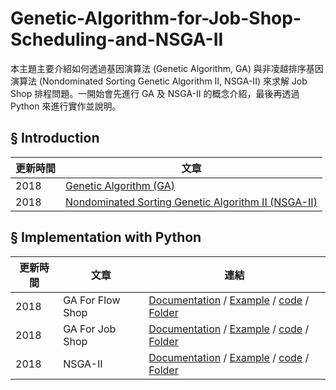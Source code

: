 # Genetic-Algorithm-for-Job-Shop-Scheduling-and-NSGA-II
本主題主要介紹如何透過基因演算法 (Genetic Algorithm, GA) 與非凌越排序基因演算法 (Nondominated Sorting Genetic Algorithm II, NSGA-II) 來求解 Job Shop 排程問題。一開始會先進行 GA 及 NSGA-II 的概念介紹，最後再透過 Python 來進行實作並說明。
## § Introduction

|更新時間|文章|
|---|---|
|2018|[Genetic Algorithm (GA)](https://github.com/wurmen/Genetic-Algorithm-for-Job-Shop-Scheduling-and-NSGA-II/blob/master/introduction/GA/GA.md)|
|2018|[Nondominated Sorting Genetic Algorithm II (NSGA-II)](https://github.com/wurmen/Genetic-Algorithm-for-Job-Shop-Scheduling-and-NSGA-II/blob/master/introduction/NSGA-II/NSGA-II.md)|
## § Implementation with Python

|更新時間|文章|連結|
|---|---|---|
|2018|GA For Flow Shop|[Documentation](https://github.com/wurmen/Genetic-Algorithm-for-Job-Shop-Scheduling-and-NSGA-II/blob/master/implementation%20with%20python/GA-flowshop/GA%20for%20flow%20shop%20problem.md) / [Example](https://wurmen.github.io/Genetic-Algorithm-for-Job-Shop-Scheduling-and-NSGA-II/implementation%20with%20python/GA-flowshop/Example.html) / [code](https://github.com/wurmen/Genetic-Algorithm-for-Job-Shop-Scheduling-and-NSGA-II/blob/master/implementation%20with%20python/GA-flowshop/GA_flowshop_tardyjob.py) / [Folder](https://github.com/wurmen/Genetic-Algorithm-for-Job-Shop-Scheduling-and-NSGA-II/tree/master/implementation%20with%20python/GA-flowshop)|
|2018|GA For Job Shop|[Documentation](https://github.com/wurmen/Genetic-Algorithm-for-Job-Shop-Scheduling-and-NSGA-II/blob/master/implementation%20with%20python/GA-jobshop/GA_For_Jobshop.md) / [Example](https://wurmen.github.io/Genetic-Algorithm-for-Job-Shop-Scheduling-and-NSGA-II/implementation%20with%20python/GA-jobshop/Example1.html) / [code](https://github.com/wurmen/Genetic-Algorithm-for-Job-Shop-Scheduling-and-NSGA-II/blob/master/implementation%20with%20python/GA-jobshop/GA_jobshop_makespan.py) / [Folder](https://github.com/wurmen/Genetic-Algorithm-for-Job-Shop-Scheduling-and-NSGA-II/tree/master/implementation%20with%20python/GA-jobshop)|
|2018|NSGA-II|[Documentation](https://github.com/wurmen/Genetic-Algorithm-for-Job-Shop-Scheduling-and-NSGA-II/blob/master/implementation%20with%20python/NSGA-II/NSGA-II.md) / [Example](https://wurmen.github.io/Genetic-Algorithm-for-Job-Shop-Scheduling-and-NSGA-II/implementation%20with%20python/NSGA-II/Example_NSGAII.html) / [code](https://github.com/wurmen/Genetic-Algorithm-for-Job-Shop-Scheduling-and-NSGA-II/blob/master/implementation%20with%20python/NSGA-II/NSGA-II%20code.py) / [Folder](https://github.com/wurmen/Genetic-Algorithm-for-Job-Shop-Scheduling-and-NSGA-II/tree/master/implementation%20with%20python/NSGA-II)|
